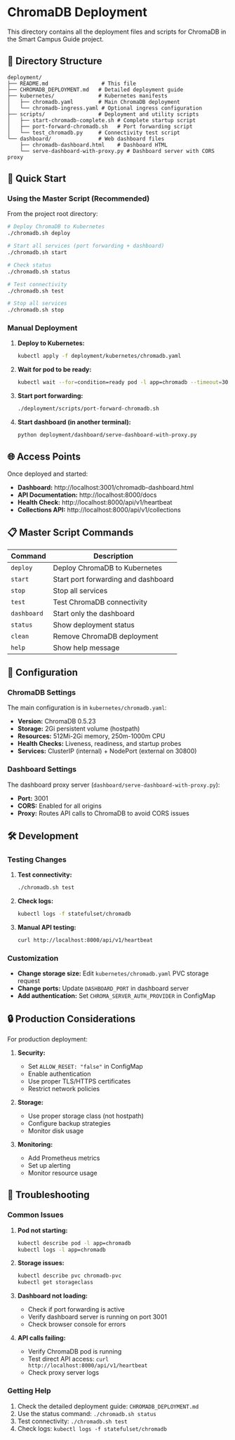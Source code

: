 # ChromaDB Deployment

This directory contains all the deployment files and scripts for ChromaDB in the Smart Campus Guide project.

## 📁 Directory Structure

```
deployment/
├── README.md                 # This file
├── CHROMADB_DEPLOYMENT.md   # Detailed deployment guide
├── kubernetes/              # Kubernetes manifests
│   ├── chromadb.yaml        # Main ChromaDB deployment
│   └── chromadb-ingress.yaml # Optional ingress configuration
├── scripts/                 # Deployment and utility scripts
│   ├── start-chromadb-complete.sh # Complete startup script
│   ├── port-forward-chromadb.sh   # Port forwarding script
│   └── test_chromadb.py     # Connectivity test script
└── dashboard/               # Web dashboard files
    ├── chromadb-dashboard.html    # Dashboard HTML
    └── serve-dashboard-with-proxy.py # Dashboard server with CORS proxy
```

## 🚀 Quick Start

### Using the Master Script (Recommended)

From the project root directory:

```bash
# Deploy ChromaDB to Kubernetes
./chromadb.sh deploy

# Start all services (port forwarding + dashboard)
./chromadb.sh start

# Check status
./chromadb.sh status

# Test connectivity
./chromadb.sh test

# Stop all services
./chromadb.sh stop
```

### Manual Deployment

1. **Deploy to Kubernetes:**
   ```bash
   kubectl apply -f deployment/kubernetes/chromadb.yaml
   ```

2. **Wait for pod to be ready:**
   ```bash
   kubectl wait --for=condition=ready pod -l app=chromadb --timeout=300s
   ```

3. **Start port forwarding:**
   ```bash
   ./deployment/scripts/port-forward-chromadb.sh
   ```

4. **Start dashboard (in another terminal):**
   ```bash
   python deployment/dashboard/serve-dashboard-with-proxy.py
   ```

## 🌐 Access Points

Once deployed and started:

- **Dashboard:** http://localhost:3001/chromadb-dashboard.html
- **API Documentation:** http://localhost:8000/docs
- **Health Check:** http://localhost:8000/api/v1/heartbeat
- **Collections API:** http://localhost:8000/api/v1/collections

## 📋 Master Script Commands

| Command | Description |
|---------|-------------|
| `deploy` | Deploy ChromaDB to Kubernetes |
| `start` | Start port forwarding and dashboard |
| `stop` | Stop all services |
| `test` | Test ChromaDB connectivity |
| `dashboard` | Start only the dashboard |
| `status` | Show deployment status |
| `clean` | Remove ChromaDB deployment |
| `help` | Show help message |

## 🔧 Configuration

### ChromaDB Settings

The main configuration is in `kubernetes/chromadb.yaml`:

- **Version:** ChromaDB 0.5.23
- **Storage:** 2Gi persistent volume (hostpath)
- **Resources:** 512Mi-2Gi memory, 250m-1000m CPU
- **Health Checks:** Liveness, readiness, and startup probes
- **Services:** ClusterIP (internal) + NodePort (external on 30800)

### Dashboard Settings

The dashboard proxy server (`dashboard/serve-dashboard-with-proxy.py`):

- **Port:** 3001
- **CORS:** Enabled for all origins
- **Proxy:** Routes API calls to ChromaDB to avoid CORS issues

## 🛠️ Development

### Testing Changes

1. **Test connectivity:**
   ```bash
   ./chromadb.sh test
   ```

2. **Check logs:**
   ```bash
   kubectl logs -f statefulset/chromadb
   ```

3. **Manual API testing:**
   ```bash
   curl http://localhost:8000/api/v1/heartbeat
   ```

### Customization

- **Change storage size:** Edit `kubernetes/chromadb.yaml` PVC storage request
- **Change ports:** Update `DASHBOARD_PORT` in dashboard server
- **Add authentication:** Set `CHROMA_SERVER_AUTH_PROVIDER` in ConfigMap

## 🔒 Production Considerations

For production deployment:

1. **Security:**
   - Set `ALLOW_RESET: "false"` in ConfigMap
   - Enable authentication
   - Use proper TLS/HTTPS certificates
   - Restrict network policies

2. **Storage:**
   - Use proper storage class (not hostpath)
   - Configure backup strategies
   - Monitor disk usage

3. **Monitoring:**
   - Add Prometheus metrics
   - Set up alerting
   - Monitor resource usage

## 🐛 Troubleshooting

### Common Issues

1. **Pod not starting:**
   ```bash
   kubectl describe pod -l app=chromadb
   kubectl logs -l app=chromadb
   ```

2. **Storage issues:**
   ```bash
   kubectl describe pvc chromadb-pvc
   kubectl get storageclass
   ```

3. **Dashboard not loading:**
   - Check if port forwarding is active
   - Verify dashboard server is running on port 3001
   - Check browser console for errors

4. **API calls failing:**
   - Verify ChromaDB pod is running
   - Test direct API access: `curl http://localhost:8000/api/v1/heartbeat`
   - Check proxy server logs

### Getting Help

1. Check the detailed deployment guide: `CHROMADB_DEPLOYMENT.md`
2. Use the status command: `./chromadb.sh status`
3. Test connectivity: `./chromadb.sh test`
4. Check logs: `kubectl logs -f statefulset/chromadb`
